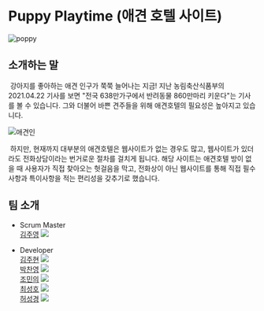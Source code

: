 # Puppy Playtime (애견 호텔 사이트)
![poppy](https://user-images.githubusercontent.com/27558778/146287920-bafc6d01-6458-4747-95c4-ce617707200c.jpg)

## 소개하는 말
&nbsp;강아지를 좋아하는 애견 인구가 쭉쭉 늘어나는 지금! 지난 농림축산식품부의 2021.04.22 기사를 보면 "전국 638만가구에서 반려동물 860만마리 키운다"는 기사를 볼 수 있습니다. 그와 더불어 바쁜 견주들을 위해 애견호텔의 필요성은 높아지고 있습니다. <br>

![애견인](https://user-images.githubusercontent.com/27558778/146468993-e7605aba-ebee-4d06-b8b5-fab4f124b079.PNG)

&nbsp;하지만, 현재까지 대부분의 애견호텔은 웹사이트가 없는 경우도 많고, 웹사이트가 있더라도 전화상담이라는 번거로운 절차를 걸치게 됩니다. 해당 사이트는 애견호텔 방이 없을 때 사용자가 직접 찾아오는 헛걸음을 막고, 전화상이 아닌 웹사이트를 통해 직접 필수사항과 특이사항을 적는 편리성을 갖추기로 했습니다.

## 팀 소개
  * Scrum Master <br>
  [김주영](https://github.com/CodingPythonMan) [![](https://img.shields.io/badge/Github-CodingPythonMan-E34F26?style=flat-square&logo=Github)](https://github.com/CodingPythonMan)
  
  * Developer </br>
  [김주현](https://github.com/juju123156) [![](https://img.shields.io/badge/Github-juju123156-E34F26?style=flat-square&logo=Github)](https://github.com/juju123156)</br>
  [박찬영](https://github.com/solarplant97) [![](https://img.shields.io/badge/Github-solarplant97-E34F26?style=flat-square&logo=Github)](https://github.com/solarplant97)</br>
  [조민의](https://github.com/min-eui) [![](https://img.shields.io/badge/Github-min_eui-E34F26?style=flat-square&logo=Github)](https://github.com/min-eui) </br>
  [최성호](https://github.com/sohosoho) [![](https://img.shields.io/badge/Github-sohosoho-E34F26?style=flat-square&logo=Github)](https://github.com/sohosoho) </br>[허성경](https://github.com/akazka) [![](https://img.shields.io/badge/Github-akazka-E34F26?style=flat-square&logo=Github)](https://github.com/akazka) </br></br>